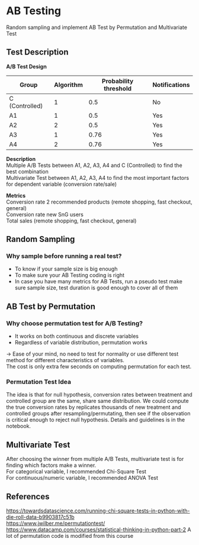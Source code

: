 # AB Testing
Random sampling and implement AB Test by Permutation and Multivariate Test

## Test Description
**A/B Test Design**  

| Group          |   Algorithm |   Probability threshold  |  Notifications |
|----------------|-------------|--------------------------|----------------|
| C (Controlled) |   1         |   0.5                    |  No            | 
| A1             |   1         |   0.5                    |  Yes           |
| A2             |   2         |   0.5                    |  Yes           |
| A3             |   1         |   0.76                   |  Yes           |
| A4             |   2         |   0.76                   |  Yes           |


**Description**  
Multiple A/B Tests between A1, A2, A3, A4 and C (Controlled) to find the best combination  
Multivariate Test between A1, A2, A3, A4 to find the most important factors for dependent variable (conversion rate/sale)

**Metrics**  
Conversion rate 2 recommended products (remote shopping, fast checkout, general)  
Conversion rate new SnG users  
Total sales (remote shopping, fast checkout, general)  


## Random Sampling 
### Why sample before running a real test? 
- To know if your sample size is big enough
- To make sure your AB Testing coding is right 
- In case you have many metrics for AB Tests, run a pseudo test make sure sample size, test duration is good enough to cover all of them

## AB Test by Permutation
### Why choose permutation test for A/B Testing? 
- It works on both continuous and discrete variables   
- Regardless of variable distribution, permutation works  

-> Ease of your mind, no need to test for normality or use different test method for different characteristics of variables.  
The cost is only extra few seconds on computing permutation for each test.

### Permutation Test Idea 
The idea is that for null hypothesis, conversion rates between treatment and controlled group are the same, share same distribution.
We could compute the true conversion rates by replicates thousands of new treatment and controlled groups after resampling/permutating, then see if the observation is critical enough to reject null hypothesis. 
Details and guidelines is in the notebook.

## Multivariate Test 
After choosing the winner from multiple A/B Tests, multivariate test is for finding which factors make a winner.   
For categorical variable, I recommended Chi-Square Test   
For continuous/numeric variable, I recommended ANOVA Test   

## References 
<https://towardsdatascience.com/running-chi-square-tests-in-python-with-die-roll-data-b9903817c51b>  
<https://www.jwilber.me/permutationtest/>  
<https://www.datacamp.com/courses/statistical-thinking-in-python-part-2> A lot of permutation code is modified from this course
